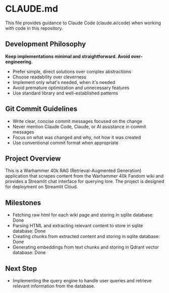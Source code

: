 # CLAUDE.md

This file provides guidance to Claude Code (claude.ai/code) when working with code in this repository.

## Development Philosophy

**Keep implementations minimal and straightforward. Avoid over-engineering.**

- Prefer simple, direct solutions over complex abstractions
- Choose readability over cleverness 
- Implement only what's needed, when it's needed
- Avoid premature optimization and unnecessary features
- Use standard library and well-established patterns

## Git Commit Guidelines

- Write clear, concise commit messages focused on the change
- Never mention Claude Code, Claude, or AI assistance in commit messages
- Focus on what was changed and why, not how it was created
- Use conventional commit format when appropriate

## Project Overview

This is a Warhammer 40k RAG (Retrieval-Augmented Generation) application that scrapes content from the Warhammer 40k Fandom wiki and provides a Streamlit chat interface for querying lore. The project is designed for deployment on Streamlit Cloud.

## Milestones

- Fetching raw html for each wiki page and storing in sqlite database: Done
- Parsing HTML and extracting relevant content to store in sqlite database: Done
- Creating chunks from extracted content and storing in sqlite database: Done
- Generating embeddings from text chunks and storing in Qdrant vector database: Done

## Next Step 

- Implementing the query engine to handle user queries and retrieve relevant information from the database.